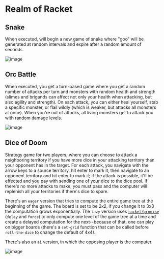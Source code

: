 # Realm of Racket

## Snake

When executed, will begin a new game of snake where "goo" will be generated at random intervals and expire after a random amount of seconds.

![image](https://user-images.githubusercontent.com/82133/48666401-0f236180-ea8f-11e8-86cf-32555695b5d0.png)

## Orc Battle

When executed, you get a turn-based game where you get a random number of attacks per turn and monsters with random health and strength (slimes and brigands can affect not only your health when attacking, but also agility and strength). On each attack, you can either heal yourself, stab a specific monster, or flail wildly (which is weaker, but attacks all monsters at once). When you're out of attacks, all living monsters get to attack you with random damage levels.

![image](https://user-images.githubusercontent.com/82133/48918592-81af8b00-ee5b-11e8-81c1-a7959a1ae6ae.png)

## Dice of Doom

Strategy game for two players, where you can choose to attack a neighboring territory if you have more dice in your attacking territory than your opponent has in the target. For each attack, you navigate with the arrow keys to a source territory, hit enter to mark it, then navigate to an opponent territory and hit enter to mark it; if the attack is possible, it'll be effected and you pay with sending one of your dice to the dice pool. If there's no more attacks to make, you must pass and the computer will replenish all your territories if there's dice to spare. 

There's an `eager` version that tries to compute the entire game tree at the beginning of the game. The board is set to be 2x2, if you change it to 3x3 the computation grows exponentially. The `lazy` version uses [`racket/promise`](https://docs.racket-lang.org/reference/Delayed_Evaluation.html) (`delay` and `force`) to only compute one level of the game tree at a time and create a delayed computation for the next--because of that, one can play on bigger boards (there's a `set-grid` function that can be called before `roll-the-dice` to change the default of 4x4). 

There's also an `ai` version, in which the opposing player is the computer.

![image](https://user-images.githubusercontent.com/82133/48929216-881e2100-eeb4-11e8-8f8c-6416380f8b09.png)


